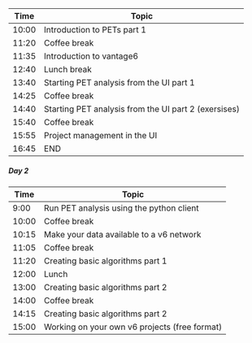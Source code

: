 
| Time  | Topic                                                |
| ----- | ---------------------------------------------------- |
| 10:00 | Introduction to PETs part 1                          |
| 11:20 | Coffee break                                         |
| 11:35 | Introduction to vantage6                             |
| 12:40 | Lunch break                                          |
| 13:40 | Starting PET analysis from the UI part 1             |
| 14:25 | Coffee break                                         |
| 14:40 | Starting PET analysis from the UI part 2 (exersises) |
| 15:40 | Coffee break                                         |
| 15:55 | Project management in the UI                         |
| 16:45 | END                                                  |

##### Day 2
 
| Time  | Topic                                         |
| ----- | --------------------------------------------- |
| 9:00  | Run PET analysis using the python client      |
| 10:00 | Coffee break                                  |
| 10:15 | Make your data available to a v6 network      |
| 11:05 | Coffee break                                  |
| 11:20 | Creating basic algorithms part 1              |
| 12:00 | Lunch                                         |
| 13:00 | Creating basic algorithms part 2              |
| 14:00 | Coffee break                                  |
| 14:15 | Creating basic algorithms part 2              |
| 15:00 | Working on your own v6 projects (free format) |
